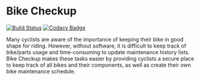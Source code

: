# Bike Checkup

[![Build Status](https://travis-ci.com/CPEN-321-Bike-Checkup/bike-checkup.svg?branch=development)](https://travis-ci.com/CPEN-321-Bike-Checkup/bike-checkup)
[![Codacy Badge](https://app.codacy.com/project/badge/Grade/a105cdf6e1a1411c89c5a343daa719b5)](https://www.codacy.com?utm_source=github.com&amp;utm_medium=referral&amp;utm_content=CPEN-321-Bike-Checkup/bike-checkup&amp;utm_campaign=Badge_Grade)

Many cyclists are aware of the importance of keeping their bike in good shape for riding. However, without software, it is difficult to keep track of bike/parts usage and time-consuming to update maintenance history lists. Bike Checkup makes these tasks easier by providing cyclists a secure place to keep track of all bikes and their components, as well as create their own bike maintenance schedule.